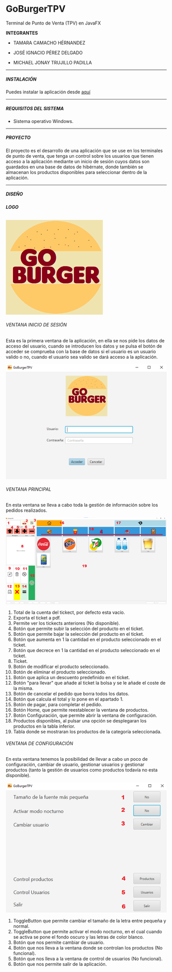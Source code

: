 # GoBurgerTPV
Terminal de Punto de Venta (TPV) en JavaFX

**INTEGRANTES**

- TAMARA CAMACHO HÉRNANDEZ

- JOSÉ IGNACIO PÉREZ DELGADO

- MICHAEL JONAY TRUJILLO PADILLA

------

##### INSTALACIÓN

Puedes instalar la aplicación desde [aquí](https://github.com/dam-dad/GoBurgerTPV/releases/latest)

------

##### REQUISITOS DEL SISTEMA

- Sistema operativo Windows.

------

##### **PROYECTO**

El proyecto es el desarrollo de una aplicación que se use en los terminales de punto de venta, que tenga un control sobre los usuarios que tienen acceso a la aplicación mediante un inicio de sesión cuyos datos son guardados en una base de datos de hibérnate, donde también se almacenan los productos disponibles para seleccionar dentro de la aplicación.

------

##### **DISEÑO**

###### **LOGO**

![logo](src/main/resources/images/logo3.png)



###### VENTANA INICIO DE SESIÓN

Esta es la primera ventana de la aplicación, en ella se nos pide los datos de acceso del usuario, cuando se introducen los datos y se pulsa el botón de acceder se comprueba con la base de datos si el usuario es un usuario valido o no,  cuando el usuario sea valido se dará acceso a la aplicación.

![ventanaInicio](src/main/resources/images/ventanaInicio.PNG)

###### VENTANA PRINCIPAL

En esta ventana se lleva a cabo toda la gestión de información sobre los pedidos realizados.

![vistaPrincipal](src/main/resources/images/vistaPrincipal.PNG)

1. Total de la cuenta del tickect, por defecto esta vacío.
2. Exporta el ticket a pdf.
3. Permite ver los tickects anteriores (No disponible).
4. Botón que permite subir la selección del producto en el ticket.
5. Botón que permite bajar la selección del producto en el ticket.
6. Botón que aumenta en 1 la cantidad en el producto seleccionado en el ticket.
7. Botón que decrece en  1 la cantidad en el producto seleccionado en el ticket.
8. Ticket.
9. Botón de modificar el producto seleccionado.
10. Botón de eliminar el producto seleccionado.
11. Botón que aplica un descuento predefinido en el ticket.
12. Botón "para llevar" que añade al ticket la bolsa y se le añade el coste de la misma.
13. Botón de cancelar el pedido que borra todos los datos.
14. Botón que calcula el total y lo pone en el apartado 1.
15. Botón de pagar, para completar el pedido.
16. Botón Home, que permite reestablecer la ventana de productos.
17. Botón Configuración, que permite abrir la ventana de configuración.
18. Productos disponibles, al pulsar una opción se desplegaran los productos en la tabla inferior.
19. Tabla donde se mostraran los productos de la categoría seleccionada.

###### VENTANA DE CONFIGURACIÓN

En esta ventana tenemos la posibilidad de llevar a cabo un poco de configuración, cambiar de usuario, gestionar usuarios y gestionar productos (tanto la gestión de usuarios como productos todavía no esta disponible).

![ventanaConfiguracion](src/main/resources/images/ventanaConfiguracion.PNG)

1. ToggleButton que permite cambiar el tamaño de la letra entre pequeña y normal.
2. ToggleButton que permite activar el modo nocturno, en el cual cuando se activa se pone el fondo oscuro y las letras de color blanco.
3. Botón que nos permite cambiar de usuario.
4. Botón que nos lleva a la ventana donde se controlan los productos (No funcional).
5. Botón que nos lleva a la ventana de control de usuarios (No funcional).
6. Botón que nos permite salir de la aplicación.
